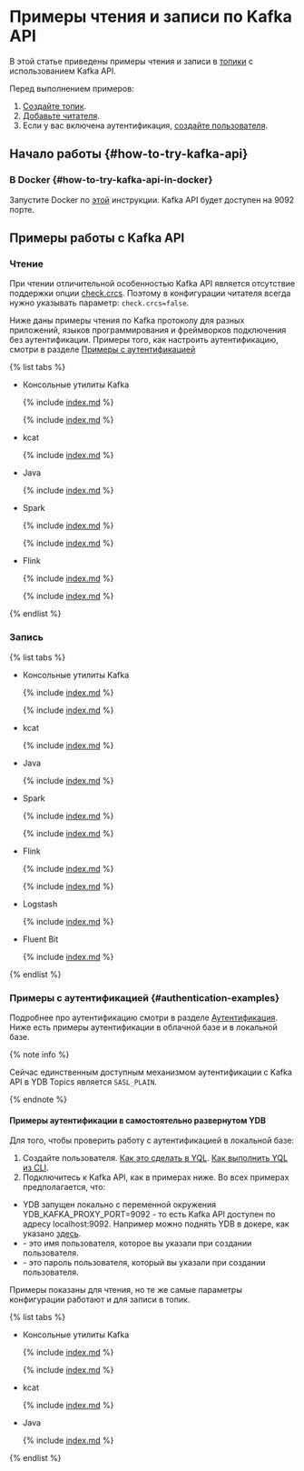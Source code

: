 # Примеры чтения и записи по Kafka API
<!-- markdownlint-disable blanks-around-fences -->

В этой статье приведены примеры чтения и записи в [топики](../../concepts/datamodel/topic.md) с использованием Kafka API.

Перед выполнением примеров:

1. [Создайте топик](../ydb-cli/topic-create.md).
1. [Добавьте читателя](../ydb-cli/topic-consumer-add.md).
1. Если у вас включена аутентификация, [создайте пользователя](../../yql/reference/syntax/create-user.md).

## Начало работы {#how-to-try-kafka-api}

### В Docker {#how-to-try-kafka-api-in-docker}

Запустите Docker по [этой](../../quickstart#install) инструкции. Kafka API будет доступен на 9092 порте.

## Примеры работы с Kafka API

### Чтение

При чтении отличительной особенностью Kafka API является отсутствие поддержки опции [check.crcs](https://kafka.apache.org/documentation/#consumerconfigs_check.crcs). Поэтому в конфигурации читателя всегда нужно указывать параметр: `check.crcs=false`.

Ниже даны примеры чтения по Kafka протоколу для разных приложений, языков программирования и фреймворков подключения без аутентификации.
Примеры того, как настроить аутентификацию, смотри в разделе [Примеры с аутентификацией](#authentication-examples)

{% list tabs %}

- Консольные утилиты Kafka

  {% include [index.md](_includes/kafka-console-utillities-java23-fix.md) %}

  {% include [index.md](_includes/bash/kafka-api-console-read-no-auth.md) %}

- kcat

  {% include [index.md](_includes/bash/kafka-api-kcat-read-no-auth.md) %}

- Java

  {% include [index.md](_includes/java/kafka-api-java-read-no-auth.md) %}

- Spark

  {% include [index.md](_includes/java/kafka-api-spark-read-no-auth.md) %}

  {% include [index.md](_includes/spark-version-notice.md) %}

- Flink

  {% include [index.md](_includes/java/kafka-api-flink-read-no-auth.md) %}

  {% include [index.md](_includes/flink-version-notice.md) %}

{% endlist %}

### Запись

{% list tabs %}

- Консольные утилиты Kafka

  {% include [index.md](_includes/kafka-console-utillities-java23-fix.md) %}

  {% include [index.md](_includes/bash/kafka-api-console-write-no-auth.md) %}

- kcat

  {% include [index.md](_includes/bash/kafka-api-kcat-write-no-auth.md) %}

- Java

  {% include [index.md](_includes/java/kafka-api-java-write-no-auth.md) %}

- Spark

  {% include [index.md](_includes/java/kafka-api-spark-write-no-auth.md) %}

  {% include [index.md](_includes/spark-version-notice.md) %}

- Flink

  {% include [index.md](_includes/java/kafka-api-flink-write-no-auth.md) %}

  {% include [index.md](_includes/flink-version-notice.md) %}

- Logstash

  {% include [index.md](_includes/logs-to-kafka/kafka-api-logstash.md) %}

- Fluent Bit

  {% include [index.md](_includes/logs-to-kafka/kafka-api-fluent-bit.md) %}

{% endlist %}

### Примеры с аутентификацией {#authentication-examples}

Подробнее про аутентификацию смотри в разделе [Аутентификация](./auth.md). Ниже есть примеры аутентификации в облачной базе
и в локальной базе.

{% note info %}

Сейчас единственным доступным механизмом аутентификации с Kafka API в YDB Topics является `SASL_PLAIN`.

{% endnote %}

#### Примеры аутентификации в самостоятельно развернутом YDB

Для того, чтобы проверить работу с аутентификацией в локальной базе:

1. Создайте пользователя. [Как это сделать в YQL](../../yql/reference/syntax/create-user.md). [Как выполнить YQL из CLI](../ydb-cli/yql.md).
2. Подключитесь к Kafka API, как в примерах ниже. Во всех примерах предполагается, что:

  - YDB запущен локально с переменной окружения YDB_KAFKA_PROXY_PORT=9092 - то есть Kafka API доступен по адресу localhost:9092. Например можно поднять YDB в докере, как указано [здесь](../../quickstart.md#install).
  - <username> - это имя пользователя, которое вы указали при создании пользователя.
  - <password> - это пароль пользователя, который вы указали при создании пользователя.

Примеры показаны для чтения, но те же самые параметры конфигурации работают и для записи в топик.

{% list tabs %}

- Консольные утилиты Kafka

  {% include [index.md](_includes/kafka-console-utillities-java23-fix.md) %}

  {% include [index.md](_includes/bash/kafka-api-console-read-with-sasl-creds-on-prem.md) %}

- kcat

  {% include [index.md](_includes/bash/kafka-api-kcat-read-with-sasl-creds-on-prem.md) %}

- Java

  {% include [index.md](_includes/java/kafka-api-java-read-with-sasl-creds-on-prem.md) %}

{% endlist %}
